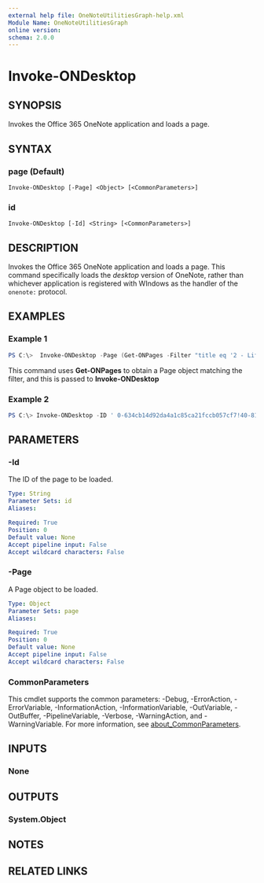 ```yaml
---
external help file: OneNoteUtilitiesGraph-help.xml
Module Name: OneNoteUtilitiesGraph
online version:
schema: 2.0.0
---
```


# Invoke-ONDesktop

## SYNOPSIS
Invokes the Office 365 OneNote application and loads a page.

## SYNTAX

### page (Default)
```
Invoke-ONDesktop [-Page] <Object> [<CommonParameters>]
```

### id
```
Invoke-ONDesktop [-Id] <String> [<CommonParameters>]
```

## DESCRIPTION
Invokes the Office 365 OneNote application and loads a page. This command specifically loads the *desktop* version of OneNote, rather than whichever application is registered with WIndows as the handler of the `onenote:` protocol.

## EXAMPLES

### Example 1
```powershell
PS C:\>  Invoke-ONDesktop -Page (Get-ONPages -Filter "title eq '2 - Life Cycle of Tree Frog'")
```

This command uses **Get-ONPages** to obtain a Page object matching the filter, and this is passed to **Invoke-ONDesktop**

### Example 2
```powershell
PS C:\> Invoke-ONDesktop -ID ' 0-634cb14d92da4a1c85ca21fccb057cf7!40-816F7725BEF00A5F!665030'
```

## PARAMETERS

### -Id
The ID of the page to be loaded.

```yaml
Type: String
Parameter Sets: id
Aliases:

Required: True
Position: 0
Default value: None
Accept pipeline input: False
Accept wildcard characters: False
```

### -Page
A Page object to be loaded.

```yaml
Type: Object
Parameter Sets: page
Aliases:

Required: True
Position: 0
Default value: None
Accept pipeline input: False
Accept wildcard characters: False
```

### CommonParameters
This cmdlet supports the common parameters: -Debug, -ErrorAction, -ErrorVariable, -InformationAction, -InformationVariable, -OutVariable, -OutBuffer, -PipelineVariable, -Verbose, -WarningAction, and -WarningVariable. For more information, see [about_CommonParameters](http://go.microsoft.com/fwlink/?LinkID=113216).

## INPUTS

### None

## OUTPUTS

### System.Object
## NOTES

## RELATED LINKS
